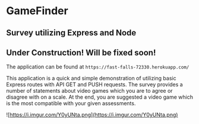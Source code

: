 # GameFinder
## Survey utilizing Express and Node

## Under Construction! Will be fixed soon!

The application can be found at `https://fast-falls-72330.herokuapp.com/`

This application is a quick and simple demonstration of utilizing basic Express routes with API GET and PUSH requests. The survey provides a number of statements about video games which you are to agree or disagree with on a scale. At the end, you are suggested a video game which is the most compatible with your given assessments.

![https://i.imgur.com/Y0yUNta.png](https://i.imgur.com/Y0yUNta.png)
